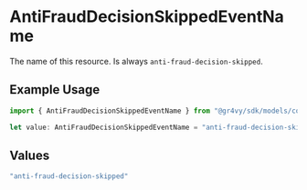 # AntiFraudDecisionSkippedEventName

The name of this resource. Is always `anti-fraud-decision-skipped`.

## Example Usage

```typescript
import { AntiFraudDecisionSkippedEventName } from "@gr4vy/sdk/models/components";

let value: AntiFraudDecisionSkippedEventName = "anti-fraud-decision-skipped";
```

## Values

```typescript
"anti-fraud-decision-skipped"
```